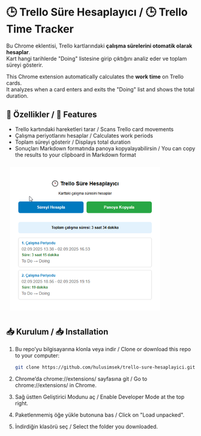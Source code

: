# 🕒 Trello Süre Hesaplayıcı / 🕒 Trello Time Tracker

Bu Chrome eklentisi, Trello kartlarındaki **çalışma sürelerini otomatik olarak hesaplar**.  
Kart hangi tarihlerde "Doing" listesine girip çıktığını analiz eder ve toplam süreyi gösterir.

This Chrome extension automatically calculates the **work time** on Trello cards.  
It analyzes when a card enters and exits the "Doing" list and shows the total duration.

## 🚀 Özellikler / 🚀 Features
- Trello kartındaki hareketleri tarar / Scans Trello card movements
- Çalışma periyotlarını hesaplar / Calculates work periods
- Toplam süreyi gösterir / Displays total duration
- Sonuçları Markdown formatında panoya kopyalayabilirsin / You can copy the results to your clipboard in Markdown format

<img src="screenshots/1.png" alt="screenshot.png" width="400" style="display:inline-block; margin: 10px;" />

## 📥 Kurulum / 📥 Installation

1. Bu repo’yu bilgisayarına klonla veya indir / Clone or download this repo to your computer:
   ```bash
   git clone https://github.com/hulusimsek/trello-sure-hesaplayici.git
   ```

2. Chrome’da chrome://extensions/ sayfasına git / Go to chrome://extensions/ in Chrome.

3. Sağ üstten Geliştirici Modunu aç / Enable Developer Mode at the top right.

4. Paketlenmemiş öğe yükle butonuna bas / Click on "Load unpacked".

5. İndirdiğin klasörü seç / Select the folder you downloaded.

